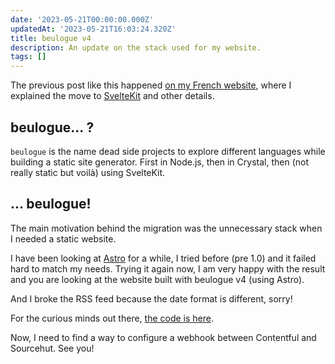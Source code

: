 ```yaml
---
date: '2023-05-21T00:00:00.000Z'
updatedAt: '2023-05-21T16:03:24.320Z'
title: beulogue v4
description: An update on the stack used for my website.
tags: []
---
```

The previous post like this happened [on my French website](https://sieg.fr/ied/le-stack), where I explained the move to [SvelteKit](https://kit.svelte.dev/) and other details.

## beulogue... ?

`beulogue` is the name dead side projects to explore different languages while building a static site generator. First in Node.js, then in Crystal, then (not really static but voilà) using SvelteKit.

## ... beulogue!

The main motivation behind the migration was the unnecessary stack when I needed a static website.

I have been looking at [Astro](https://astro.build/) for a while, I tried before (pre 1.0) and it failed hard to match my needs. Trying it again now, I am very happy with the result and you are looking at the website built with beulogue v4 (using Astro).

And I broke the RSS feed because the date format is different, sorry!

For the curious minds out there, [the code is here](https://git.sr.ht/~siegfriedehret/sites/tree/main/item/apps/ehretdotme).

Now, I need to find a way to configure a webhook between Contentful and Sourcehut. See you!
